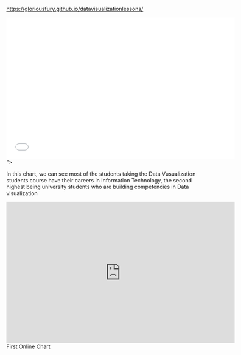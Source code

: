 https://gloriousfury.github.io/datavisualizationlessons/




<iframe width="600" height="371" seamless frameborder="0" scrolling="no" src="<iframe src="https://public.tableau.com/views/OccupationsofDataVisualizationStudents/OccupationsofDataVisualizationStudents?:showVizHome=no&:embed=true" width="90%" height="500"></iframe>">
</iframe>



In this chart, we can see most of the students taking the Data Vusualization students course have their careers in Information Technology, the second highest being university students who are building competencies in Data visualization




<iframe width="600" height="371" seamless frameborder="0" scrolling="no" src="https://docs.google.com/spreadsheets/d/e/2PACX-1vTpoKUwrnqbxpXyj_69wWAA-Omlxme5xwb9JElc9YEx-meg2s_6C3-pS07k98uONJjvy1Yn5t1vk5Pq/pubchart?oid=1840343235&amp;format=interactive">
</iframe>
First Online Chart
